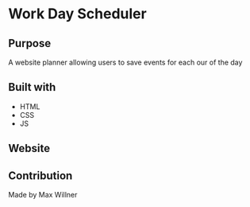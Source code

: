 # Work Day Scheduler

## Purpose
A website planner allowing users to save events for each our of the day

## Built with
* HTML
* CSS
* JS

## Website
<!-- https://maxwillner.github.io/coding_quiz/ -->

## Contribution
Made by Max Willner
